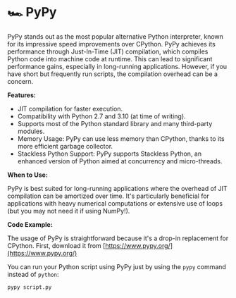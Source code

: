 # 🏎️ PyPy

PyPy stands out as the most popular alternative Python interpreter, known for its impressive speed improvements over CPython. PyPy achieves its performance through Just-In-Time (JIT) compilation, which compiles Python code into machine code at runtime. This can lead to significant performance gains, especially in long-running applications. However, if you have short but frequently run scripts, the compilation overhead can be a concern. 

**Features:**

- JIT compilation for faster execution.
- Compatibility with Python 2.7 and 3.10 (at time of writing).
- Supports most of the Python standard library and many third-party modules.
- Memory Usage: PyPy can use less memory than CPython, thanks to its more efficient garbage collector.
- Stackless Python Support: PyPy supports Stackless Python, an enhanced version of Python aimed at concurrency and micro-threads.

**When to Use:**

PyPy is best suited for long-running applications where the overhead of JIT compilation can be amortized over time. It's particularly beneficial for applications with heavy numerical computations or extensive use of loops (but you may not need it if using NumPy!).

**Code Example:**

The usage of PyPy is straightforward because it's a drop-in replacement for CPython. First, download it from [https://www.pypy.org/](https://www.pypy.org/)

You can run your Python script using PyPy just by using the `pypy` command instead of `python`:

```shell
pypy script.py
```